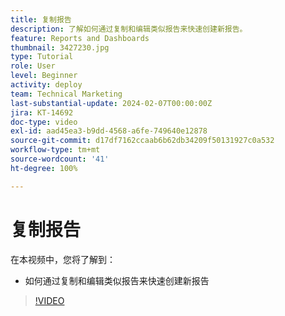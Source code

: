 ```yaml
---
title: 复制报告
description: 了解如何通过复制和编辑类似报告来快速创建新报告。
feature: Reports and Dashboards
thumbnail: 3427230.jpg
type: Tutorial
role: User
level: Beginner
activity: deploy
team: Technical Marketing
last-substantial-update: 2024-02-07T00:00:00Z
jira: KT-14692
doc-type: video
exl-id: aad45ea3-b9dd-4568-a6fe-749640e12878
source-git-commit: d17df7162ccaab6b62db34209f50131927c0a532
workflow-type: tm+mt
source-wordcount: '41'
ht-degree: 100%

---
```


# 复制报告

在本视频中，您将了解到：

* 如何通过复制和编辑类似报告来快速创建新报告

>[!VIDEO](https://video.tv.adobe.com/v/3427230/?quality=12&learn=on&enablevpops)
